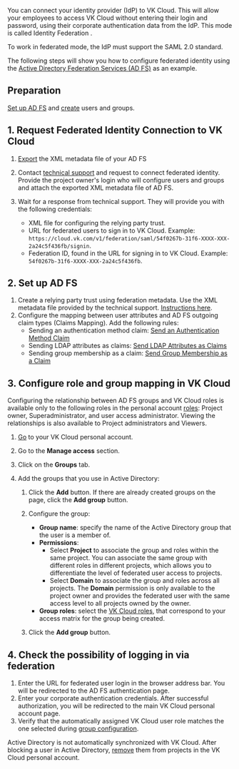 You can connect your identity provider (IdP) to VK Cloud. This will allow your employees to access VK Cloud without entering their login and password, using their corporate authentication data from the IdP. This mode is called Identity Federation .

To work in federated mode, the IdP must support the SAML 2.0 standard.

The following steps will show you how to configure federated identity using the [Active Directory Federation Services (AD FS)](https://learn.microsoft.com/en-us/windows-server/identity/ad-fs/ad-fs-overview) as an example.

## Preparation

[Set up AD FS](https://learn.microsoft.com/ru-ru/windows-server/identity/ad-fs/ad-fs-deployment) and [create](https://learn.microsoft.com/en-us/powershell/module/activedirectory/add-adgroupmember?view=windowsserver2022-ps) users and groups.

## 1. Request Federated Identity Connection to VK Cloud

1. [Export](https://adfshelp.microsoft.com/MetadataExplorer/GetFederationMetadata) the XML metadata file of your AD FS
1. Contact [technical support](/en/contacts/) and request to connect federated identity. Provide the project owner's login who will configure users and groups and attach the exported XML metadata file of AD FS.

1. Wait for a response from technical support. They will provide you with the following credentials:

   - XML file for configuring the relying party trust.
   - URL for federated users to sign in to VK Cloud. Example: `https://cloud.vk.com/v1/federation/saml/54f0267b-31f6-XXXX-XXX-2a24c5f436fb/signin`.
   - Federation ID, found in the URL for signing in to VK Cloud. Example: `54f0267b-31f6-XXXX-XXX-2a24c5f436fb`.

## 2. Set up AD FS

1. Create a relying party trust using federation metadata. Use the XML metadata file provided by the technical support. [Instructions here](https://learn.microsoft.com/en-us/windows-server/identity/ad-fs/operations/create-a-relying-party-trust#to-create-a-claims-aware-relying-party-trust-using-federation-metadata).
2. Configure the mapping between user attributes and AD FS outgoing claim types (Claims Mapping). Add the following rules:
   - Sending an authentication method claim: [Send an Authentication Method Claim](https://learn.microsoft.com/en-us/windows-server/identity/ad-fs/operations/create-a-rule-to-send-an-authentication-method-claim)
   - Sending LDAP attributes as claims: [Send LDAP Attributes as Claims](https://learn.microsoft.com/en-us/windows-server/identity/ad-fs/operations/create-a-rule-to-send-ldap-attributes-as-claims)
   - Sending group membership as a claim: [Send Group Membership as a Claim](https://learn.microsoft.com/en-us/windows-server/identity/ad-fs/operations/create-a-rule-to-send-group-membership-as-a-claim)

## 3. Configure role and group mapping in VK Cloud

Configuring the relationship between AD FS groups and VK Cloud roles is available only to the following roles in the personal account [roles](../../concepts/rolesandpermissions): Project owner, Superadministrator, and user access administrator. Viewing the relationships is also available to Project administrators and Viewers.

1. [Go](https://cloud.vk.com/app/) to your VK Cloud personal account.
2. Go to the **Manage access** section.
3. Click on the **Groups** tab.
4. Add the groups that you use in Active Directory:

   1. Click the **Add** button. If there are already created groups on the page, click the **Add group** button.
   2. Configure the group:
      - **Group name**: specify the name of the Active Directory group that the user is a member of.
      - **Permissions**:
         - Select **Project** to associate the group and roles within the same project. You can associate the same group with different roles in different projects, which allows you to differentiate the level of federated user access to projects.
         - Select **Domain** to associate the group and roles across all projects. The **Domain** permission is only available to the project owner and provides the federated user with the same access level to all projects owned by the owner.
      - **Group roles**: select the [VK Cloud roles](../../concepts/rolesandpermissions/), that correspond to your access matrix for the group being created.

   1. Click the **Add group** button.

## 4. Check the possibility of logging in via federation

1. Enter the URL for federated user login in the browser address bar. You will be redirected to the AD FS authentication page.
2. Enter your corporate authentication credentials. After successful authorization, you will be redirected to the main VK Cloud personal account page.
3. Verify that the automatically assigned VK Cloud user role matches the one selected during [group configuration](#3_configure_role_and_group_mapping_in_vk_cloud).

<warn>

Active Directory is not automatically synchronized with VK Cloud. After blocking a user in Active Directory, [remove](/en/tools-for-using-services/account/service-management/project-settings/access-manage#deleting_member) them from projects in the VK Cloud personal account.

</warn>
